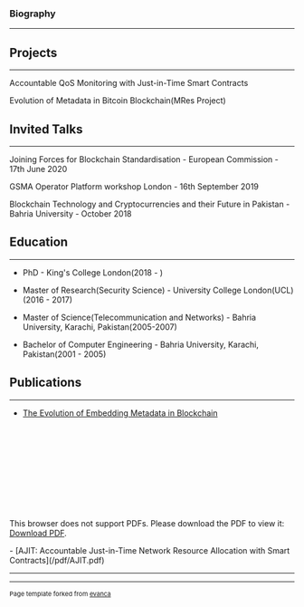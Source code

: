 
### Biography
---

## Projects 
---
Accountable QoS Monitoring with Just-in-Time Smart Contracts

Evolution of Metadata in Bitcoin Blockchain(MRes Project)




## Invited Talks
---
Joining Forces for Blockchain Standardisation - European Commission - 17th June 2020

GSMA Operator Platform workshop London - 16th September 2019

Blockchain Technology and Cryptocurrencies and their Future in Pakistan - Bahria University - October 2018




## Education
---
- PhD - King's College London(2018 - )

- Master of Research(Security Science) - University College London(UCL)(2016 - 2017)

- Master of Science(Telecommunication and Networks) - Bahria University, Karachi, Pakistan(2005-2007)

- Bachelor of Computer Engineering - Bahria University, Karachi, Pakistan(2001 - 2005)


## Publications
---
- [The Evolution of Embedding Metadata in Blockchain](https://arxiv.org/abs/1806.06738)

<object data="http://toobaf.github.io/pdf/AJIT.pdf" type="application/pdf" width="700px" height="700px">
    <embed src="http://toobaf.github.io/pdf/AJIT.pdf">
        <p>This browser does not support PDFs. Please download the PDF to view it: <a href="http://toobaf.github.io/pdf/AJIT.pdf">Download PDF</a>.</p>
    </embed>
</object>
 - [AJIT: Accountable Just-in-Time Network Resource Allocation
with Smart Contracts](/pdf/AJIT.pdf)

---




---
<p style="font-size:11px">Page template forked from <a href="https://github.com/evanca/quick-portfolio">evanca</a></p>
<!-- Remove above link if you don't want to attibute -->
